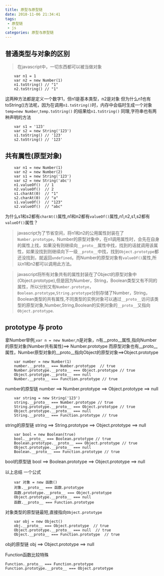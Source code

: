 ```yaml
---
title: 原型与原型链
date: 2018-11-06 21:34:41
tags: 
 - 原型链
 - js
categories: 原型与原型链
---
```


## 普通类型与对象的区别
> 在javascript中，一切东西都可以被当做对象

        var n1 = 1
        var n2 = new Number(1)
        n1.toString() // "1"
        n2.toString() // "1"

这两种方法都是定义一个数字1，但n1是基本类型，n2是对象
但为什么n1也有toString()方法呢，因为在调用`n1.toString()`时，内存中会临时生成一个对象`temp=new Number`,`temp.toString()` 的结果给`n1.toString()`
同理,字符串也有两种声明的方法

        var s1 = '123'
        var s2 = new String('123')
        s1.toString() // '123'
        s2.toString() // '123'

## 共有属性(原型对象)

        var n1 = new Number(1)
        var n2 = new Number(2)
        var s1 = new String('123')
        var s2 = new String('abc')
        n1.valueOf()  // 1
        n2.valueOf()  // 2
        s1.charAt(0)  // "1"
        s2.charAt(0)  // "a"
        s1.valueOf()  // "123"
        s2.valueOf()  // "abc"

为什么s1和s2都有`charAt()`属性,n1和n2都有`valueOf()`属性,n1,n2,s1,s2都有`valueOf()`属性？

> javascript为了节省空间，将n1和n2的公用属性封装在了`Number.prototype`，Number的原型对象中，在n1调用属性时，会先在自身的属性上找，如果没有则继续向`__proto__`属性中找，找到的话就调用该属性，如果没找到则继续向下一级`__proto__`中找，找到`Object.prototype`都还没找到，就返回`undefined`。而Number的原型对象有`valueOf()`属性,所以n1和n2都可以调用此方法。

> javascript将所有对象共有的属性封装在了Object的原型对象中(Object.prototype),但是因为Number，String，Boolean类型又有不同的属性，所以分别又有`Number.prototye`，`Boolean.prototype`,`String.prototype`分别存储了Number，String，Boolean类型的共有属性,不同类型的实例对象可以通过`__proto__`访问该类型的原型对象,Number,String,Boolean的实例对象的`__proto__`又指向`Object.prototype`.

## prototype 与 __proto__
拿Number举例,`var n = new Number`,n是对象，n有__proto__属性,指向Number的原型对象(Number共有属性)==> Number.prototype
而原型对象也有__proto__属性，Number原型对象的__proto__指向Object的原型对象==>Object.prototype

        var number = new Number(1)
        number.__proto__ === Number.prototype  // true
        Number.prototype.__proto__ === Object.prototype // true
        Object.prototype.__proto__ === null
        Number.__proto__ === Function.prototype // true

number的原型链
number ==> Number.prototype ==> Object.prototype ==> null


        var string = new String('123')
        string.__proto__ === Number.prototype // true
        String.prototype.__proto__ === Object.prototype // true
        Object.prototype.__proto__ === null
        String.__proto__ === Function.prototype // true

string的原型链
string ==> String.prototype ==> Object.prototype ==> null

        var bool = new Boolean(true)
        bool.__proto__ === Boolean.prototype // true
        Boolean.prototype.__proto__ === Object.prototype // true
        Object.prototype.__proto__ === null
        Boolean.__proto__ === Function.prototype // true

bool的原型链
bool ==> Boolean.prototype ==> Object.prototype ==> null

以上总结 一个公式

        var 对象 = new 函数()
        对象.__proto__ === 函数.prototype
        函数.prototype.__proto__ === Object.prototype
        Object.prototype.__proto__ === null
        函数.__proto__ === Function.prototype


对象类型的原型链最短,直接指向`Object.prototype`

        var obj = new Object()
        obj.__proto__ === Object.prototype  // true
        Object.prototype.__proto__ === null  // true
        Object.__proto__ === Function.prototype  // true

obj的原型链
obj ==> Object.prototype ==> null

Function函数比较特殊

    Function._proto__ === Function.prototype
    Function.prototype.__proto__ === Object.prototype



